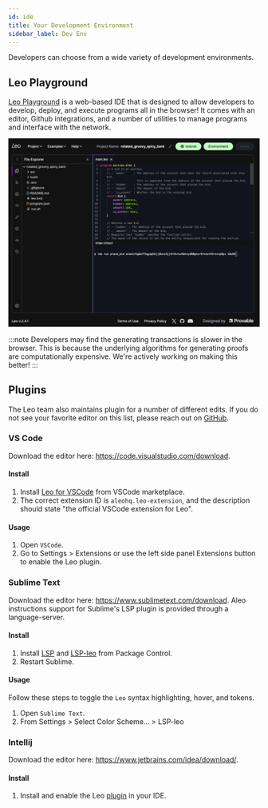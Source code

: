 ```yaml
---
id: ide
title: Your Development Environment 
sidebar_label: Dev Env
---
```


Developers can choose from a wide variety of development environments. 

## Leo Playground

[Leo Playground](https://play.leo-lang.org) is a web-based IDE that is designed to allow developers to develop, deploy, and execute programs all in the browser! It comes with an editor, Github integrations, and a number of utilities to manage programs and interface with the network. 

![Leo Playground](./../img/leo-playground.png)

:::note
Developers may find the generating transactions is slower in the browser. This is because the underlying algorithms for generating proofs are computationally expensive. We're actively working on making this better!
:::

## Plugins

<!--TODO: Condense this.--->

The Leo team also maintains plugin for a number of different edits. If you do not see your favorite editor on this list, please reach out on [GitHub](https://github.com/ProvableHQ/leo/issues/new).


### VS Code

[//]: # (![]&#40;./images/vscode.png&#41;)
Download the editor here: https://code.visualstudio.com/download.

#### Install

1. Install [Leo for VSCode](https://marketplace.visualstudio.com/items?itemName=aleohq.leo-extension) from VSCode marketplace.
2. The correct extension ID is `aleohq.leo-extension`, and the description should state "the official VSCode extension for Leo".

#### Usage

1. Open `VSCode`.
2. Go to Settings > Extensions or use the left side panel Extensions button to enable the Leo plugin.


### Sublime Text

[//]: # (![]&#40;./images/sublime.png&#41;  )
Download the editor here: https://www.sublimetext.com/download.
Aleo instructions support for Sublime's LSP plugin is provided through a language-server.

#### Install

1. Install [LSP](https://packagecontrol.io/packages/LSP) and [LSP-leo](https://packagecontrol.io/packages/LSP-leo) from Package Control.
2. Restart Sublime.

#### Usage

Follow these steps to toggle the `Leo` syntax highlighting, hover, and tokens.

1. Open `Sublime Text`.
2. From Settings > Select Color Scheme... > LSP-leo


### Intellij

[//]: # (![]&#40;./images/intellij.png&#41;)
Download the editor here: https://www.jetbrains.com/idea/download/.

#### Install

1. Install and enable the Leo [plugin](https://plugins.jetbrains.com/plugin/19979-leo) in your IDE.
